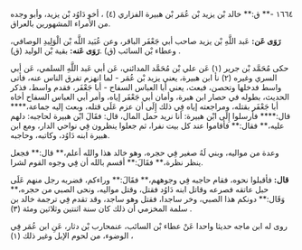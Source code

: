 ١٦٦٤ -** ق:** خالد بْن يزيد بْن عُمَر بْن هبيرة الفزاري (٤) ، أخو دَاوُد بْن يزيد، وأبو وجده من الأمراء المشهورين بالعراق.

**رَوَى عَن:** عَبد اللَّهِ بْن يزيد صاحب أبي جَعْفَر الباقر، وعن عُبَيد اللَّه بْن الْوَلِيدِ الوصافي، وعطاء بْن السائب (ق) .**رَوَى عَنه:** بقية بْن الوليد (ق) .

حكى مُحَمَّد بْن جرير (١) عَن علي بْن مُحَمَّد المدائني، عَن أبي عَبد اللَّهِ السلمي، عَن أبي السري وغيره (٢) نأ ابن هبيرة، يعني يزيد بْن عُمَر - لما انهزم تفرق الناس عنه، فأتى واسط فدخلها وتحصن، فبعث، يعني أبا العباس السفاح - أبا جَعْفَر، فقدم واسط، فذكر الحديث، بطوله في حصار ابن هبرة، وأمان أبي جَعْفَر إياه، وأمر أبي العباس السفاح أخاه أبا جَعْفَر بقتله، ومراجعته إياه فِي ذلك إِلَى أن عزم عَلَى قتله، وبعث إليه جماعة،**** قال:**** فأرسلوا إِلَى ابْن هبيرة: أنا نريد حمل المال، قال: فقَالَ ابْن هبيرة لحاجبه: دلهم عليه،** فقال:** فأقاموا عند كل بيت نفرا، ثم جعلوا ينظرون فِي نواحي الدار، ومع ابن هبيرة ابنه دَاوُد، وكاتبه، وحاجبه.

وعدة من مواليه، وبني لَهُ صغير فِي حجره، وهو خالد هذا والله أعلم،** قال:** فجعل ينظر نظرة،** فقَالَ:** أقسم بالله أن فِي وجوه القوم لشرا.

**قال:** فأقبلوا نحوه، فقام حاجبه فِي وجوههم،** فقَالَ:** وراءكم، فضربه رجل منهم عَلَى حبل عاتقه فصرعه وقاتل ابنه دَاوُد فقتل، وقتل مواليه، ونحى الصبي من حجره،** وَقَال:** دونكم هذا الصبي، وخر ساجدا، فقتل وهو ساجد، وقد تقدم فِي ترجمة خالد بن سلمة المخزمي أن ذلك كان سنة اثنتين وثلاثين ومئة (٣) .

روى له ابن ماجه حديثا واحدا عَنْ عطاء بْن السائب، عنمحارب بْن دثار، عَنِ ابن عُمَر فِي الوضوء، من لحوم الإبل وغير ذلك (١) ،